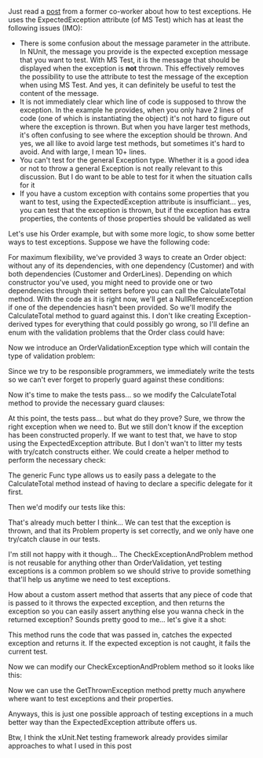Just read a <a href="http://www.bartonline.be/2008/04/19/Unit+Test+Exceptions.aspx">post</a> from a former co-worker about how to test exceptions. He uses the ExpectedException attribute (of MS Test) which has at least the following issues (IMO):

 * There is some confusion about the message parameter in the attribute. In NUnit, the message you provide is the expected exception message that you want to test. With MS Test, it is the message that should be displayed when the exception is <b>not</b> thrown.  This effectively removes the possibility to use the attribute to test the message of the exception when using MS Test. And yes, it can definitely be useful to test the content of the message.
 * It is not immediately clear which line of code is supposed to throw the exception. In the example he provides, when you only have 2 lines of code (one of which is instantiating the object) it's not hard to figure out where the exception is thrown. But when you have larger test methods, it's often confusing to see where the exception should be thrown. And yes, we all like to avoid large test methods, but sometimes it's hard to avoid.  And with large, I mean 10+ lines.
 * You can't test for the general Exception type. Whether it is a good idea or not to throw a general Exception is not really relevant to this discussion. But I do want to be able to test for it when the situation calls for it
 * If you have a custom exception with contains some properties that you want to test, using the ExpectedException attribute is insufficiant... yes, you can test that the exception is thrown, but if the exception has extra properties, the contents of those properties should be validated as well

Let's use his Order example, but with some more logic, to show some better ways to test exceptions. Suppose we have the following code:

<script src="https://gist.github.com/3612196.js?file=s1.cs"></script>

For maximum flexibility, we've provided 3 ways to create an Order object: without any of its dependencies, with one dependency (Customer) and with both dependencies (Customer and OrderLines). Depending on which constructor you've used, you might need to provide one or two dependencies through their setters before you can call the CalculateTotal method.  With the code as it is right now, we'll get a NullReferenceException if one of the dependencies hasn't been provided. So we'll modify the CalculateTotal method to guard against this.  I don't like creating Exception-derived types for everything that could possibly go wrong, so I'll define an enum with the validation problems that the Order class could have:

<script src="https://gist.github.com/3612196.js?file=s2.cs"></script>

Now we introduce an OrderValidationException type which will contain the type of validation problem:

<script src="https://gist.github.com/3612196.js?file=s3.cs"></script>

Since we try to be responsible programmers, we immediately write the tests so we can't ever forget to properly guard against these conditions:

<script src="https://gist.github.com/3612196.js?file=s4.cs"></script>

Now it's time to make the tests pass... so we modify the CalculateTotal method to provide the necessary guard clauses:

<script src="https://gist.github.com/3612196.js?file=s5.cs"></script>

At this point, the tests pass... but what do they prove? Sure, we throw the right exception when we need to. But we still don't know if the exception has been constructed properly. If we want to test that, we have to stop using the ExpectedException attribute. But I don't wan't to litter my tests with try/catch constructs either. We could create a helper method to perform the necessary check:

<script src="https://gist.github.com/3612196.js?file=s6.cs"></script>

The generic Func type allows us to easily pass a delegate to the CalculateTotal method instead of having to declare a specific delegate for it first.

Then we'd modify our tests like this:

<script src="https://gist.github.com/3612196.js?file=s7.cs"></script>

That's already much better I think... We can test that the exception is thrown, and that its Problem property is set correctly, and we only have one try/catch clause in our tests.

I'm still not happy with it though... The CheckExceptionAndProblem method is not reusable for anything other than OrderValidation, yet testing exceptions is a common problem so we should strive to provide something that'll help us anytime we need to test exceptions.

How about a custom assert method that asserts that any piece of code that is passed to it throws the expected exception, and then returns the exception so you can easily assert anything else you wanna check in the returned exception? Sounds pretty good to me... let's give it a shot:

<script src="https://gist.github.com/3612196.js?file=s8.cs"></script>

This method runs the code that was passed in, catches the expected exception and returns it. If the expected exception is not caught, it fails the current test.

Now we can modify our CheckExceptionAndProblem method so it looks like this:

<script src="https://gist.github.com/3612196.js?file=s9.cs"></script>

Now we can use the GetThrownException method pretty much anywhere where want to test exceptions and their properties.

Anyways, this is just one possible approach of testing exceptions in a much better way than the ExpectedException attribute offers us.

Btw, I think the xUnit.Net testing framework already provides similar approaches to what I used in this post
